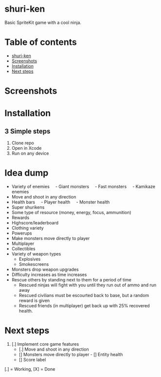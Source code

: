 # shuri-ken
Basic SpriteKit game with a cool ninja.

# Table of contents
* [shuri-ken](#shuri-ken)
* [Screenshots](#screenshots)
* [Installation](#installation)
* [Next steps](#next-steps)

# Screenshots

# Installation
## 3 Simple steps
1) Clone repo
2) Open in Xcode
3) Run on any device

# Idea dump
* Variety of enemies
    - Giant monsters
    - Fast monsters
    - Kamikaze enemies
* Move and shoot in any direction
* Health bars
    - Player health
    - Monster health
* Super shurikens
* Some type of resource (money, energy, focus, ammunition)
* Rewards
* Highscore/leaderboard
* Clothing variety
* Powerups
* Make monsters move directly to player
* Multiplayer
* Collectibles
* Variety of weapon types
  - Explosives
  - Smokescreens
* Monsters drop weapon upgrades
* Difficulty increases as time increases
* Rescue others by standing next to them for a period of time
  - Rescued ninjas will fight with you until they run out of ammo and run away
  - Rescued civilians must be escourted back to base, but a random reward is given
  - Rescued friends (in multiplayer) get back up with 25% recovered health.

# Next steps
1. [.] Implement core game features
    - [.] Move and shoot in any direction
    - [] Monsters move directly to player
    - [] Entity health
    - [] Score label

[.] = Working, [X] = Done
